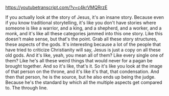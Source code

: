 https://youtubetranscript.com/?v=c4krVMQRrzE

 If you actually look at the story of Jesus, it's an insane story. Because even if you know traditional storytelling, it's like you don't have stories where someone is like a warrior, and a king, and a shepherd, and a worker, and a monk, and it's like all these categories jammed into this one story. Like this doesn't make sense, but that's the point. Grab all these story structures, these aspects of the gods. It's interesting because a lot of the people that have tried to criticize Christianity will say, Jesus is just a copy on all these old gods. And it's like, yeah, you mean all of them? Like every single one of them? Like he's all these weird things that would never for a pagan be brought together. And so it's like, that's it. So it's like you look at the image of that person on the throne, and it's like it's that, that condensation. And then that person, he is the source, but he also ends up being the judge. Because he's the standard by which all the multiple aspects get compared to. The through line.